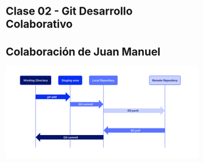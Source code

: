 
# Clase 02 - Git Desarrollo Colaborativo

# Colaboración de Juan Manuel

![Areas](_ref/areas-git.png)